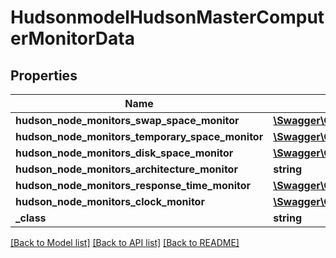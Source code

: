 # HudsonmodelHudsonMasterComputerMonitorData

## Properties
Name | Type | Description | Notes
------------ | ------------- | ------------- | -------------
**hudson_node_monitors_swap_space_monitor** | [**\Swagger\Client\Model\HudsonnodeMonitorsSwapSpaceMonitorMemoryUsage2**](HudsonnodeMonitorsSwapSpaceMonitorMemoryUsage2.md) |  | [optional] 
**hudson_node_monitors_temporary_space_monitor** | [**\Swagger\Client\Model\HudsonnodeMonitorsDiskSpaceMonitorDescriptorDiskSpace**](HudsonnodeMonitorsDiskSpaceMonitorDescriptorDiskSpace.md) |  | [optional] 
**hudson_node_monitors_disk_space_monitor** | [**\Swagger\Client\Model\HudsonnodeMonitorsDiskSpaceMonitorDescriptorDiskSpace**](HudsonnodeMonitorsDiskSpaceMonitorDescriptorDiskSpace.md) |  | [optional] 
**hudson_node_monitors_architecture_monitor** | **string** |  | [optional] 
**hudson_node_monitors_response_time_monitor** | [**\Swagger\Client\Model\HudsonnodeMonitorsResponseTimeMonitorData**](HudsonnodeMonitorsResponseTimeMonitorData.md) |  | [optional] 
**hudson_node_monitors_clock_monitor** | [**\Swagger\Client\Model\HudsonutilClockDifference**](HudsonutilClockDifference.md) |  | [optional] 
**_class** | **string** |  | [optional] 

[[Back to Model list]](../README.md#documentation-for-models) [[Back to API list]](../README.md#documentation-for-api-endpoints) [[Back to README]](../README.md)


